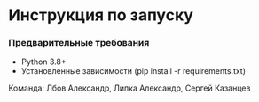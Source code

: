 # Инструкция по запуску

### Предварительные требования
- Python 3.8+
- Установленные зависимости (pip install -r requirements.txt)

Команда: Лбов Александр, Липка Александр, Сергей Казанцев
